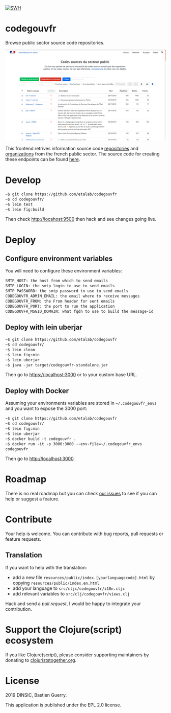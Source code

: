 [![SWH](https://archive.softwareheritage.org/badge/origin/https://github.com/etalab/codegouvfr/)](https://archive.softwareheritage.org/browse/origin/https://github.com/etalab/codegouvfr/)

# codegouvfr

Browse public sector source code repositories.

![img](codegouvfr.png)

This frontend retrives information source code [repositories](https://api-code.etalab.gouv.fr/api/repertoires/all) and [organizations](https://api-code.etalab.gouv.fr/api/organisations/all) from the french public sector.  The source code for creating these endpoints can be found [here](https://github.com/etalab/data-codes-sources-fr).

# Develop

    ~$ git clone https://github.com/etalab/codegouvfr
    ~$ cd codegouvfr/
    ~$ lein test
    ~$ lein fig:build

Then check <http://locahost:9500> then hack and see changes going live.

# Deploy

## Configure environment variables

You will need to configure these environment variables:

    SMTP_HOST: the host from which to send emails
    SMTP_LOGIN: the smtp login to use to send emails
    SMTP_PASSWORD: the smtp password to use to send emails
    CODEGOUVFR_ADMIN_EMAIL: the email where to receive messages
    CODEGOUVFR_FROM: the From header for sent emails
    CODEGOUVFR_PORT: the port to run the application
    CODEGOUVFR_MSGID_DOMAIN: what fqdn to use to build the message-id

## Deploy with lein uberjar

    ~$ git clone https://github.com/etalab/codegouvfr
    ~$ cd codegouvfr/
    ~$ lein clean
    ~$ lein fig:min
    ~$ lein uberjar
    ~$ java -jar target/codegouvfr-standalone.jar

Then go to <https://localhost:3000> or to your custom base URL.

## Deploy with Docker

Assuming your environments variables are stored in `~/.codegouvfr_envs`
and you want to expose the 3000 port:

    ~$ git clone https://github.com/etalab/codegouvfr
    ~$ cd codegouvfr/
    ~$ lein fig:min
    ~$ lein uberjar
    ~$ docker build -t codegouvfr .
    ~$ docker run -it -p 3000:3000 --env-file=~/.codegouvfr_envs codegouvfr

Then go to <http://localhost:3000>.

# Roadmap

There is no real roadmap but you can check [our issues](https://github.com/etalab/codegouvfr/issues) to see if you can help or suggest a feature.

# Contribute

Your help is welcome.  You can contribute with bug reports, pull requests or feature requests.

## Translation

If you want to help with the translation:

- add a new file `resources/public/index.[yourlanguagecode].html` by copying `resources/public/index.en.html`
- add your language to `src/cljc/codegouvfr/i18n.cljc`
- add relevant variables to `src/clj/codegouvfr/views.clj`

Hack and send a *pull request*, I would be happy to integrate your contribution.

# Support the Clojure(script) ecosystem

If you like Clojure(script), please consider supporting maintainers by donating to [clojuriststogether.org](https://www.clojuriststogether.org).

# License

2019 DINSIC, Bastien Guerry.

This application is published under the EPL 2.0 license.
